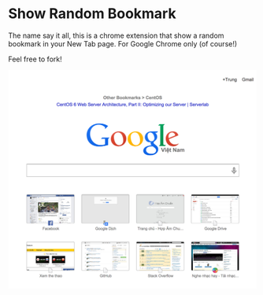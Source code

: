 Show Random Bookmark
=

The name say it all, this is a chrome extension that show a random bookmark in your New Tab page.
For Google Chrome only (of course!)

Feel free to fork!

![Screen shot](screenshot.png)
